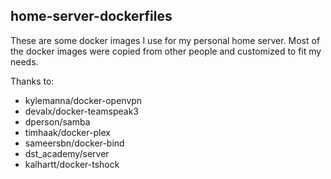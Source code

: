 ## home-server-dockerfiles
These are some docker images I use for my personal home server. Most of the docker images were copied from other people and customized to fit my needs.

Thanks to:
* kylemanna/docker-openvpn
* devalx/docker-teamspeak3
* dperson/samba
* timhaak/docker-plex
* sameersbn/docker-bind
* dst_academy/server
* kalhartt/docker-tshock
